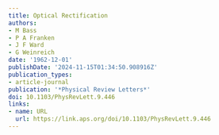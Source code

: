 ```yaml
---
title: Optical Rectification
authors:
- M Bass
- P A Franken
- J F Ward
- G Weinreich
date: '1962-12-01'
publishDate: '2024-11-15T01:34:50.908916Z'
publication_types:
- article-journal
publication: '*Physical Review Letters*'
doi: 10.1103/PhysRevLett.9.446
links:
- name: URL
  url: https://link.aps.org/doi/10.1103/PhysRevLett.9.446
---
```


